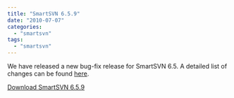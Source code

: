 ```yaml
---
title: "SmartSVN 6.5.9"
date: "2010-07-07"
categories: 
  - "smartsvn"
tags: 
  - "smartsvn"
---
```


We have released a new bug-fix release for SmartSVN 6.5. A detailed list of changes can be found [here](http://www.syntevo.com/smartsvn/changelog.txt).

[Download SmartSVN 6.5.9](http://www.syntevo.com/smartsvn/download.html)
